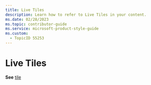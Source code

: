 ```yaml
---
title: Live Tiles
description: Learn how to refer to Live Tiles in your content.
ms.date: 02/28/2023
ms.topic: contributor-guide
ms.service: microsoft-product-style-guide
ms.custom:
  - TopicID 55253
---
```



# Live Tiles

**See** [tile](~\a_z_names_terms\t\tile-microsoft-365.md)